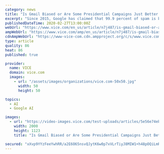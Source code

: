 ```yaml
---
category: news
title: "Is Gmail Biased or Are Some Presidential Campaigns Just Better at Marketing?"
excerpt: "Since 2015, Google has claimed that 99.9 percent of spam is blocked, and last year the company integrated its in-house machine learning framework, TensorFlow, to help filter 100 million additional spam emails every day. The company has also added new filters which automatically sort emails into \"primary,\" \"promotions,\" \"social,\" \"forums,\" and ..."
publishedDateTime: 2020-02-27T13:00:00Z
webUrl: "https://www.vice.com/en_us/article/n7j487/is-gmail-biased-or-are-some-presidential-campaigns-just-better-at-marketing"
ampWebUrl: "https://www.vice.com/amp/en_us/article/n7j487/is-gmail-biased-or-are-some-presidential-campaigns-just-better-at-marketing"
cdnAmpWebUrl: "https://www-vice-com.cdn.ampproject.org/c/s/www.vice.com/amp/en_us/article/n7j487/is-gmail-biased-or-are-some-presidential-campaigns-just-better-at-marketing"
type: article
quality: 86
heat: 86
published: true

provider:
  name: VICE
  domain: vice.com
  images:
    - url: "/assets/images/organizations/vice.com-50x50.jpg"
      width: 50
      height: 50

topics:
  - AI
  - Google AI

images:
  - url: "https://video-images.vice.com/test-uploads/articles/5e56e74ebe0f7a009c5ac478/lede/1582753897422-GettyImages-914593224.jpeg?crop=1xw%3A0.846xh%3B0xw%2C0.1377xh&resize=2000%3A*"
    width: 2000
    height: 1123
    title: "Is Gmail Biased or Are Some Presidential Campaigns Just Better at Marketing?"

secured: "xXvp9YYzFeeYwhRR/a2E6O65nsvQJytK6w0p7xVLrTiyJ8MIW1+h48pOQiLmRt2uPhgAmp5JNH8c673gd9rggLl1DbwBpjvHQKUNRpNQT/2gUhkyt4Ne4/OC2S0uO5PJ0aWylIpj+akVzypJ2FWqpy5lda8F6iUNRfMep2nTtzzq5/EQIwwk1qhZw2lRYBshKrF54IJqFZEUeVP6bfkV8H1JQh9pIhwg5znF99nOUncYKgqMUOwUapUJpsa2BMvMn2X0ittVQngiesJ2A78I22WapSUnvYEuqyJd7BvYrvgWsxj+jCRgDrYtRDBk4XzL;3gy3ddTnGpXlSsQ3MvFXag=="
---
```


